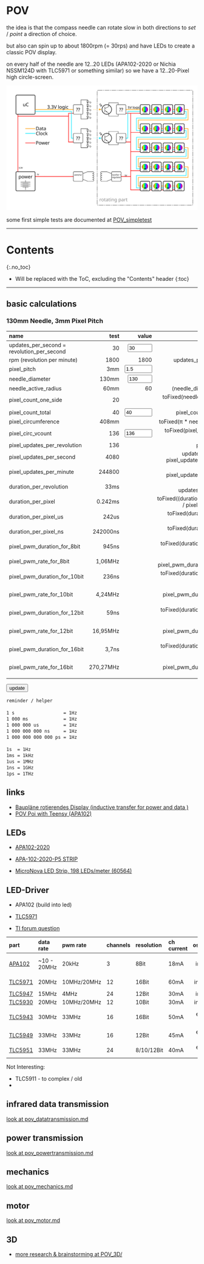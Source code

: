 # POV
<!--lint disable list-item-indent-->
<!--lint disable list-item-bullet-indent-->
<!--lint disable code-block-style-->

the idea is that the compass needle can rotate slow in both directions to *set* / *point* a direction of choice.

but also can spin up to about 1800rpm (= 30rps) and have LEDs to create a classic POV display.

on every half of the needle are 12..20 LEDs (APA102-2020 or Nichia NSSM124D with TLC5971 or something similar)
so we have a 12..20-Pixel high circle-screen.

![pov concept overview](pov_concept_overview.svg)

some first simple tests are documented at [POV_simpletest](../../POV_simpletest)

---
# Contents
{:.no_toc}

* Will be replaced with the ToC, excluding the "Contents" header
{:toc}
---

## basic calculations

### 130mm Needle, 3mm Pixel Pitch

| name                                       | test      | value                                            | formula                                               |
| :----------------------------------------- | --------: | -----------------------------------------------: | ----------------------------------------------------: |
| updates_per_second = revolution_per_second | 30        | <label class="unit rpm"><input type="number" value="30" step="1" min="0" max="120"/></label> |           |
| rpm (revolution per minute)                | 1800      | <span class="">1800</span>                       | updates_per_second * 60                               |
| pixel_pitch                                | 3mm       | <label class="unit millimeter"><input type="number" value="1.5" step="0.1" min="0" max="20" /></label> | |
| needle_diameter                            | 130mm     | <label class="unit millimeter"><input type="number" value="130" step="1" min="0" max="500" /></label> |  |
| needle_active_radius                       | 60mm      | <span class="unit millimeter">60</span>          | (needle_diameter - 10) / 2                            |
| pixel_count_one_side                       | 20        | <span class=""></span>                           | toFixed(needle_active_radius / pixel_pitch; 0)        |
| pixel_count_total                          | 40        | <label class=""><input type="number" value="40" step="1" min="0" max="1000" /></label> | pixel_count_one_side * 2 |
| pixel_circumference                        | 408mm     | <span class="unit millimeter"></span>            | toFixed(π * needle_diameter; 1)                       |
| pixel_circ_vcount                          | 136       | <label class=""><input type="number" value="136" step="1" min="0" max="1440" /></label> | toFixed(pixel_circumference / pixel_pitch) |
| pixel_updates_per_revolution               | 136       | <span class=""></span>                           | pixel_circ_vcount                                     |
| pixel_updates_per_second                   | 4080      | <span class=""></span>                           | updates_per_second * pixel_updates_per_revolution     |
| pixel_updates_per_minute                   | 244800    | <span class=""></span>                           | rpm * pixel_updates_per_revolution                    |
| duration_per_revolution                    | 33ms      | <span class="unit milliseconds"></span>          | toFixed(1000 / updates_per_second; 1)                 |
| duration_per_pixel                         | 0.242ms   | <span class="unit milliseconds"></span>          | toFixed((duration_per_revolution / pixel_circ_vcount); 7) |
| duration_per_pixel_us                      | 242us     | <span class="unit microseconds"></span>          | toFixed(duration_per_pixel * 1000; 0)                 |
| duration_per_pixel_ns                      | 242000ns  | <span class="unit nanoseconds"></span>           | toFixed(duration_per_pixel * 1000000; 0)              |
| pixel_pwm_duration_for_8bit                | 945ns     | <span class="unit nanoseconds"></span>           | toFixed(duration_per_pixel_ns /   256; 0)             |
| pixel_pwm_rate_for_8bit                    | 1,06MHz   | <span class="unit megahertz"></span>             | toFixed(1000 / pixel_pwm_duration_for_8bit ; 2)       |
| pixel_pwm_duration_for_10bit               | 236ns     | <span class="unit nanoseconds"></span>           | toFixed(duration_per_pixel_ns /  1024; 0)             |
| pixel_pwm_rate_for_10bit                   | 4,24MHz   | <span class="unit megahertz"></span>             | toFixed(1000 / pixel_pwm_duration_for_10bit; 2)       |
| pixel_pwm_duration_for_12bit               |  59ns     | <span class="unit nanoseconds"></span>           | toFixed(duration_per_pixel_ns /  4096; 0)             |
| pixel_pwm_rate_for_12bit                   | 16,95MHz  | <span class="unit megahertz"></span>             | toFixed(1000 / pixel_pwm_duration_for_12bit; 2)       |
| pixel_pwm_duration_for_16bit               | 3,7ns     | <span class="unit nanoseconds"></span>           | toFixed(duration_per_pixel_ns / 65535; 2)             |
| pixel_pwm_rate_for_16bit                   | 270,27MHz | <span class="unit megahertz"></span>             | toFixed(1000 / pixel_pwm_duration_for_16bit; 2)       |

<button type="button" name="bt_update" id="bt_update">update</button>
<script src="{{ '/assets/js/table_calc_example.js?v=' | append: site.github.build_revision | relative_url }}" charset="utf-8"></script>



```
reminder / helper

1 s                  = 1Hz
1 000 ms             = 1Hz
1 000 000 us         = 1Hz
1 000 000 000 ns     = 1Hz
1 000 000 000 000 ps = 1Hz

1s  = 1Hz
1ms = 1kHz
1us = 1MHz
1ns = 1GHz
1ps = 1THz
```


## links
- [Baupläne rotierendes Display (inductive transfer for power and data )](https://www.mikrocontroller.net/topic/80808#675198)
- [POV Poi with Teensy (APA102)](https://forum.pjrc.com/threads/30020-Teensy-APA102-POV-Poi-Pixel-Poi-Build-Tutorial/page11)

## LEDs
- [APA102-2020]()

- [APA-102-2020-P5 STRIP](http://neon-world.com/en/product_detail.php?cid=94&id=230)
- [MicroNova LED Strip, 198 LEDs/meter (60564)](https://solarbotics.com/product/60564/)

## LED-Driver
- APA102 (build into led)
- [TLC5971]()

- [TI forum question](https://e2e.ti.com/support/power_management/led_driver/f/192/t/699773)

| part                                         | data rate | pwm rate       | channels | resolution | ch current | oscillator    | comment                  | mouser                                                |
| :------------------------------------------- | :-------- | :------------- | :------- | :--------- | :--------- | :-----------: | :----------------------- | :---------------------------------------------------- |
| [APA102](https://cpldcpu.wordpress.com/2014/08/27/apa102/) | ~10 - 20MHz | 20kHz | 3 | 8Bit       |  18mA      | internal      | no real datasheet values | [0,25€](https://www.mouser.de/_/?Keyword=APA102+2020) |
| [TLC5971](http://www.ti.com/product/TLC5971) | 20MHz     | 10MHz/20MHz    | 12       | 16Bit      |  60mA      | int. / ext.   | available libs           | [2,70€](https://www.mouser.de/_/?Keyword=TLC5971)     |
| [TLC5947](http://www.ti.com/product/TLC5947) | 15MHz     |  4MHz          | 24       | 12Bit      |  30mA      | internal      |                          | [2,87€](https://www.mouser.de/_/?Keyword=TLC5947)     |
| [TLC5930](http://www.ti.com/product/TLC5930) | 20MHz     | 10MHz/20MHz    | 12       | 10Bit      |  30mA      | int. / ext.   |                          | [5,26€](https://www.mouser.de/_/?Keyword=TLC5930)     |
| [TLC5943](http://www.ti.com/product/TLC5943) | 30MHz     | 33MHz          | 16       | 16Bit      |  50mA      | ext. GS clock | schnick-schnack-systems  | [2,30€](https://www.mouser.de/_/?Keyword=TLC5943)     |
| [TLC5949](http://www.ti.com/product/TLC5949) | 33MHz     | 33MHz          | 16       | 12Bit      |  45mA      | ext. GS clock |                          | [2,23€](https://www.mouser.de/_/?Keyword=TLC5949)     |
| [TLC5951](http://www.ti.com/product/TLC5951) | 33MHz     | 33MHz          | 24       | 8/10/12Bit |  40mA      | ext. GS clock |                          | [3,56€](https://www.mouser.de/_/?Keyword=TLC5951)     |

Not Interesting:
- TLC5911 - to complex / old
-

## infrared data transmission
[look at pov_datatransmission.md](pov_datatransmission.md)

## power transmission
[look at pov_powertransmission.md](pov_powertransmission.md)

## mechanics
[look at pov_mechanics.md](pov_mechanics.md)

## motor
[look at pov_motor.md](pov_motor.md)

## 3D
- [more research & brainstorming at POV_3D/](POV_3D/readme.md)
